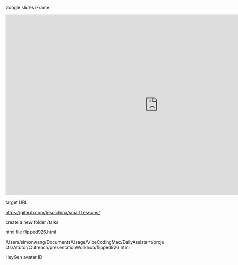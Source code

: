 Google slides iFrame

<iframe src="https://docs.google.com/presentation/d/e/2PACX-1vS7ZQ1Bx_pi0trXqCEdcvSTz2JE7EdGN_S43f_u0BV2YWmmgQOlh93-V6jmAttR-IBx4d4u5Ro4hOjv/pubembed?start=false&loop=false&delayms=3000" frameborder="0" width="960" height="569" allowfullscreen="true" mozallowfullscreen="true" webkitallowfullscreen="true"></iframe>

target URL

https://github.com/tesolchina/smartLessons/

create a new folder /talks

html file flipped926.html

/Users/simonwang/Documents/Usage/VibeCodingMac/DailyAssistant/projects/AItutor/Outreach/presentationWorkhop/flipped926.html

HeyGen avatar ID
